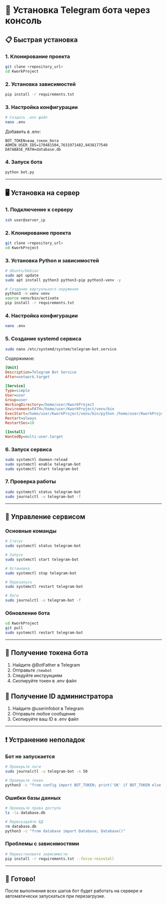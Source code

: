 # 🚀 Установка Telegram бота через консоль

## 📋 Быстрая установка

### 1. Клонирование проекта
```bash
git clone <repository_url>
cd KworkProject
```

### 2. Установка зависимостей
```bash
pip install -r requirements.txt
```

### 3. Настройка конфигурации
```bash
# Создать .env файл
nano .env
```

Добавить в .env:
```env
BOT_TOKEN=ваш_токен_бота
ADMIN_USER_IDS=170481504,7631971482,8438177540
DATABASE_PATH=database.db
```

### 4. Запуск бота
```bash
python bot.py
```

---

## 🖥️ Установка на сервер

### 1. Подключение к серверу
```bash
ssh user@server_ip
```

### 2. Клонирование проекта
```bash
git clone <repository_url>
cd KworkProject
```

### 3. Установка Python и зависимостей
```bash
# Ubuntu/Debian
sudo apt update
sudo apt install python3 python3-pip python3-venv -y

# Создание виртуального окружения
python3 -m venv venv
source venv/bin/activate
pip install -r requirements.txt
```

### 4. Настройка конфигурации
```bash
nano .env
```

### 5. Создание systemd сервиса
```bash
sudo nano /etc/systemd/system/telegram-bot.service
```

Содержимое:
```ini
[Unit]
Description=Telegram Bot Service
After=network.target

[Service]
Type=simple
User=user
Group=user
WorkingDirectory=/home/user/KworkProject
Environment=PATH=/home/user/KworkProject/venv/bin
ExecStart=/home/user/KworkProject/venv/bin/python /home/user/KworkProject/bot.py
Restart=always
RestartSec=10

[Install]
WantedBy=multi-user.target
```

### 6. Запуск сервиса
```bash
sudo systemctl daemon-reload
sudo systemctl enable telegram-bot
sudo systemctl start telegram-bot
```

### 7. Проверка работы
```bash
sudo systemctl status telegram-bot
sudo journalctl -u telegram-bot -f
```

---

## 🔧 Управление сервисом

### Основные команды
```bash
# Статус
sudo systemctl status telegram-bot

# Запуск
sudo systemctl start telegram-bot

# Остановка
sudo systemctl stop telegram-bot

# Перезапуск
sudo systemctl restart telegram-bot

# Логи
sudo journalctl -u telegram-bot -f
```

### Обновление бота
```bash
cd KworkProject
git pull
sudo systemctl restart telegram-bot
```

---

## 📝 Получение токена бота

1. Найдите @BotFather в Telegram
2. Отправьте `/newbot`
3. Следуйте инструкциям
4. Скопируйте токен в .env файл

## 📝 Получение ID администратора

1. Найдите @userinfobot в Telegram
2. Отправьте любое сообщение
3. Скопируйте ваш ID в .env файл

---

## ❗ Устранение неполадок

### Бот не запускается
```bash
# Проверьте логи
sudo journalctl -u telegram-bot -n 50

# Проверьте токен
python3 -c "from config import BOT_TOKEN; print('OK' if BOT_TOKEN else 'ERROR')"
```

### Ошибки базы данных
```bash
# Проверьте права доступа
ls -la database.db

# Пересоздайте БД
rm database.db
python3 -c "from database import Database; Database()"
```

### Проблемы с зависимостями
```bash
# Переустановите зависимости
pip install -r requirements.txt --force-reinstall
```

---

## 🎯 Готово!

После выполнения всех шагов бот будет работать на сервере и автоматически запускаться при перезагрузке.
